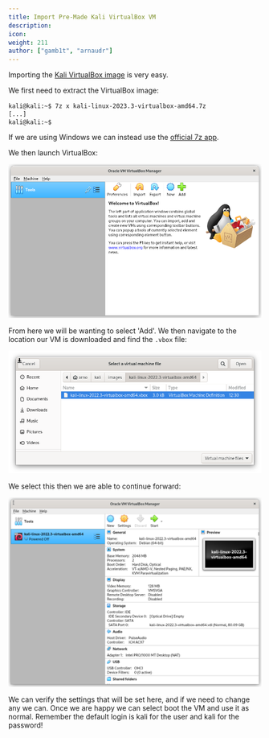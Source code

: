 ```yaml
---
title: Import Pre-Made Kali VirtualBox VM
description:
icon:
weight: 211
author: ["gamb1t", "arnaudr"]
---
```


Importing the [Kali VirtualBox image](/get-kali/#kali-virtual-machines) is very easy.

We first need to extract the VirtualBox image:

```console
kali@kali:~$ 7z x kali-linux-2023.3-virtualbox-amd64.7z
[...]
kali@kali:~$
```

If we are using Windows we can instead use the [official 7z app](https://www.7-zip.org/).

We then launch VirtualBox:

![](import-vbox-weekly-1.png)

From here we will be wanting to select 'Add'. We then navigate to the location our VM is downloaded and find the `.vbox` file:

![](import-vbox-weekly-2.png)

We select this then we are able to continue forward:

![](import-vbox-weekly-3.png)

We can verify the settings that will be set here, and if we need to change any we can. Once we are happy we can select boot the VM and use it as normal. Remember the default login is kali for the user and kali for the password!
